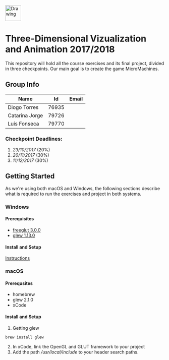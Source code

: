 
<img src="http://web.ist.utl.pt/ist162490/pics/tecnico_logo.png" alt="Drawing" height="50px"/>

# Three-Dimensional Vizualization and Animation 2017/2018
This repository will hold all the course exercises and its final project, divided in three checkpoints. Our main goal is to create the game MicroMachines.

## Group Info

| Name | Id | Email |
| ---- | -- | ----- |
| Diogo Torres|76935| |
| Catarina Jorge| 79726| |
| Luís Fonseca|79770||

### Checkpoint Deadlines:
1. *23/10/2017* (20%)
2. *20/11/2017* (30%)
3. *11/12/2017* (30%)

## Getting Started
As we're using both macOS and Windows, the following sections describe what is required to run the exercises and project in both systems.

### Windows
#### Prerequisites
- [freeglut 3.0.0](http://www.dropwizard.io/1.0.2/docs/)
- [glew 1.13.0](http://sourceforge.net/projects/glew/files/glew/1.13.0/)
#### Install and Setup
[Instructions](https://fenix.tecnico.ulisboa.pt/downloadFile/282093452030021/freeglut_glew_VS_setup.pdf)
### macOS
#### Prerequsites
- homebrew
- glew 2.1.0
- xCode
#### Install and Setup
1. Getting glew
```
brew install glew
```
2. In xCode, link the OpenGL and GLUT framework to your project
3. Add the path */usr/local/include* to your header search paths.


